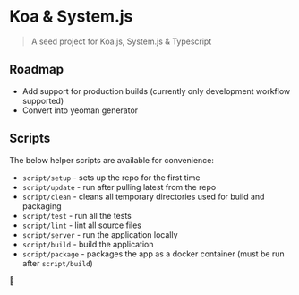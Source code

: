# Koa & System.js

> A seed project for Koa.js, System.js & Typescript


## Roadmap

- Add support for production builds (currently only development workflow supported)
- Convert into yeoman generator


## Scripts

The below helper scripts are available for convenience:

- `script/setup` - sets up the repo for the first time
- `script/update` - run after pulling latest from the repo
- `script/clean` - cleans all temporary directories used for build and packaging
- `script/test` - run all the tests
- `script/lint` - lint all source files
- `script/server` - run the application locally
- `script/build` - build the application
- `script/package` - packages the app as a docker container (must be run after `script/build`)

:beers:
